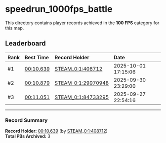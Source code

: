 # speedrun_1000fps_battle

This directory contains player records achieved in the **100 FPS** category for this map.

## Leaderboard

| Rank | Best Time | Record Holder | Date                |
| :--- | :-------- | :------------ | :------------------ |
| #1   | [00:10.639](./00010639_STEAM_0_1_408712_20251001-171506.zip) | [STEAM_0:1:408712](https://speedrun16.com/profile/STEAM_0:1:408712)   | 2025-10-01 17:15:06 |
| #2   | [00:10.879](./00010879_STEAM_0_1_29970948_20250930-232900.zip) | [STEAM_0:1:29970948](https://speedrun16.com/profile/STEAM_0:1:29970948)   | 2025-09-30 23:29:00 |
| #3   | [00:11.051](./00011051_STEAM_0_1_84733295_20250927-225416.zip) | [STEAM_0:1:84733295](https://speedrun16.com/profile/STEAM_0:1:84733295)   | 2025-09-27 22:54:16 |

---

### Record Summary
**Record Holder:** [00:10.639](./00010639_STEAM_0_1_408712_20251001-171506.zip) (by [STEAM_0:1:408712](https://speedrun16.com/profile/STEAM_0:1:408712))  
**Total PBs Archived:** 3
